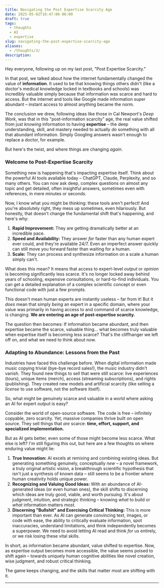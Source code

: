 ```yaml
---
title: Navigating the Post Expertise Scarcity Age
date: 2025-05-02T16:47:06-06:00
draft: true
tags:
  - thoughts
  - AI
  - expertise
slug: navigating-the-post-expertise-scarcity-age
aliases:
  - /thoughts/3/
description:
---
```


Hey everyone, following up on my last post, "Post Expertise Scarcity."

In that post, we talked about how the internet fundamentally changed the value of **information**. It used to be that knowing things others didn't (like a doctor's medical knowledge locked in textbooks and schools) was incredibly valuable simply because that information was scarce and hard to access. But the internet and tools like Google made information super abundant – instant access to almost anything became the norm.

The conclusion we drew, following ideas like those in Cal Newport's *Deep Work*, was that in this "post-information scarcity" age, the real value shifted from just *knowing* information to having **expertise** – the deep understanding, skill, and mastery needed to actually *do* something with all that abundant information. Simply Googling answers wasn't enough to replace a doctor, for example.

But here's the twist, and where things are changing *again*.

### Welcome to Post-Expertise Scarcity

Something new is happening that's impacting expertise itself. Think about the powerful AI tools available today – ChatGPT, Claude, Perplexity, and so many others. You can now ask deep, complex questions on almost any topic and get detailed, often insightful answers, sometimes even with references, in mere minutes or seconds.

Now, I know what you might be thinking: these tools aren't perfect! And you're absolutely right, they mess up sometimes, even hilariously. But honestly, that doesn't change the fundamental shift that's happening, and here's why:

1.  **Rapid Improvement:** They are getting dramatically better at an incredible pace.
2.  **Speed and Availability:** They answer *far* faster than any human expert ever could, and they're available 24/7. Even an imperfect answer quickly can still move you forward faster than waiting for a human.
3.  **Scale:** They can process and synthesize information on a scale a human simply can't.

What does this mean? It means that access to expert-level *output* or *opinion* is becoming significantly less scarce. It's no longer locked away behind years of schooling, expensive consultations, or hard-to-find individuals. You can get a detailed explanation of a complex scientific concept or even functional code with just a few prompts.

This doesn't mean human experts are instantly useless – far from it! But it *does* mean that simply *being* an expert in a specific domain, where your value was primarily in having access to and command of scarce knowledge, is changing. **We are entering an age of post-expertise scarcity.**

The question then becomes: If information became abundant, and then expertise became the scarce, valuable thing... what becomes truly valuable when expertise itself is becoming less scarce? That's the cliffhanger we left off on, and what we need to think about now.

### Adapting to Abundance: Lessons from the Past

Industries have faced this challenge before. When digital information made music copying trivial (bye-bye record sales!), the music industry didn't vanish. They found new things to sell that were still scarce: live experiences (tours), unique items (merch), access (streaming subscriptions), and rights (publishing). They created new models and artificial scarcity (like selling a *license* to use software, not the software itself).

So, what might be genuinely scarce and valuable in a world where asking an AI for expert output is easy?

Consider the world of open-source software. The code is free – infinitely copyable, zero scarcity. Yet, massive companies thrive built *on* open source. They sell things that *are* scarce: **time, effort, support, and specialized implementation.**

But as AI gets better, even some of those might become less scarce. What else is left? I'm still figuring this out, but here are a few thoughts on where enduring value might lie:

1.  **True Innovation:** AI excels at remixing and combining existing ideas. But generating something genuinely, conceptually *new* – a novel framework, a truly original artistic vision, a breakthrough scientific hypothesis that isn't just a synthesis of known data – still seems to be a frontier where human creativity holds unique power.
2.  **Recognizing and Valuing Good Ideas:** With an abundance of AI-generated ideas (or even human ones), the skill shifts to discerning which ideas are truly good, viable, and worth pursuing. It's about judgment, intuition, and strategic thinking – knowing *what* to build or *what* information matters most.
3.  **Discerning "Bullshit" and Exercising Critical Thinking:** This is more important than ever. As AI can generate convincing text, images, or code with ease, the ability to critically evaluate information, spot inaccuracies, understand limitations, and think independently becomes a superpower. We need to avoid letting AI read and think *for* us entirely, or we risk losing these vital skills.

In short, as information became abundant, value shifted to expertise. Now, as expertise output becomes more accessible, the value seems poised to shift again – towards uniquely human cognitive abilities like novel creation, wise judgment, and robust critical thinking.

The game keeps changing, and the skills that matter most are shifting with it.

---


